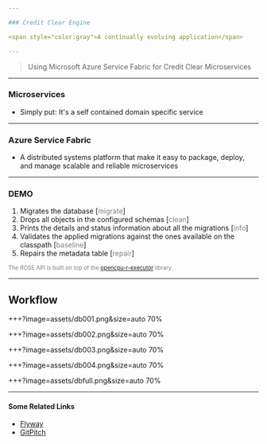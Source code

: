 ```yaml
---

### Credit Clear Engine

<span style="color:gray">A continually evolving application</span>

---
```


> Using Microsoft Azure Service Fabric
> for Credit Clear Microservices

---

### Microservices

  - Simply put: It's a self contained domain specific service

---

### Azure Service Fabric

  - A distributed systems platform that make it easy to package, deploy, and manage scalable and reliable microservices

---

### DEMO

<ol>
<li class="fragment" data-fragment-index="1">Migrates the database [<span style="color:gray">migrate</span>]</li>
<li class="fragment" data-fragment-index="2">Drops all objects in the configured schemas [<span style="color:gray">clean</span>]</li>
<li class="fragment" data-fragment-index="3">Prints the details and status information about all the migrations [<span style="color:gray">info</span>]</li>
<li class="fragment" data-fragment-index="4">Validates the applied migrations against the ones available on the classpath [<span style="color:gray">baseline</span>]</li>
<li class="fragment" data-fragment-index="5">Repairs the metadata table [<span style="color:gray">repair</span>]</li>
</ol>

<span class="fragment" data-fragment-index="6" style="font-size: 0.8em; color:gray">The ROSE API is built on top of the <a target="_blank" href="https://github.com/onetapbeyond/opencpu-r-executor">opencpu-r-executor</a> library.</span>

---

## Workflow

+++?image=assets/db001.png&size=auto 70%
<!-- .slide: data-background-transition="fade" -->
+++?image=assets/db002.png&size=auto 70%
<!-- .slide: data-background-transition="fade" -->
+++?image=assets/db003.png&size=auto 70%
<!-- .slide: data-background-transition="fade" -->
+++?image=assets/db004.png&size=auto 70%
<!-- .slide: data-background-transition="fade" -->
+++?image=assets/dbfull.png&size=auto 70%
<!-- .slide: data-background-transition="fade" -->

---

#### Some Related Links

- [Flyway](https://flywaydb.org)
- [GitPitch](https://gitpitch.com)

